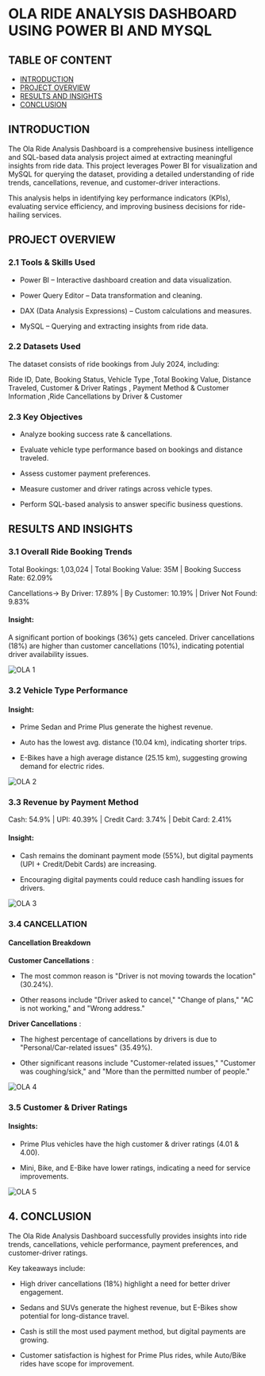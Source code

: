 # OLA RIDE ANALYSIS DASHBOARD USING POWER BI AND MYSQL

## TABLE OF CONTENT

- [INTRODUCTION](#INTRODUCTION)
- [PROJECT OVERVIEW](#PROJECT-OVERVIEW)
- [RESULTS AND INSIGHTS](#RESULTS-AND-INSIGHTS)
- [CONCLUSION](#CONCLUSION)
  

## INTRODUCTION 

The Ola Ride Analysis Dashboard is a comprehensive business intelligence and SQL-based data analysis project aimed at extracting meaningful insights from ride data. This project leverages Power BI for visualization and MySQL for querying the dataset, providing a detailed understanding of ride trends, cancellations, revenue, and customer-driver interactions.

This analysis helps in identifying key performance indicators (KPIs), evaluating service efficiency, and improving business decisions for ride-hailing services.

## PROJECT OVERVIEW

### 2.1 Tools & Skills Used

- Power BI – Interactive dashboard creation and data visualization.

- Power Query Editor – Data transformation and cleaning.

- DAX (Data Analysis Expressions) – Custom calculations and measures.

- MySQL – Querying and extracting insights from ride data.

### 2.2 Datasets Used

  The dataset consists of ride bookings from July 2024, including:
  
  Ride ID, Date, Booking Status, Vehicle Type ,Total Booking Value, Distance Traveled, Customer & Driver Ratings ,
  Payment Method & Customer Information ,Ride Cancellations by Driver & Customer

### 2.3 Key Objectives

- Analyze booking success rate & cancellations.

- Evaluate vehicle type performance based on bookings and distance traveled.

- Assess customer payment preferences.

- Measure customer and driver ratings across vehicle types.

- Perform SQL-based analysis to answer specific business questions.

## RESULTS AND INSIGHTS

### 3.1 Overall Ride Booking Trends

Total Bookings: 1,03,024  | Total Booking Value: 35M |  Booking Success Rate: 62.09%

Cancellations->   By Driver: 17.89% | By Customer: 10.19% | Driver Not Found: 9.83%

#### Insight:
A significant portion of bookings (36%) gets canceled. Driver cancellations (18%) are higher than customer cancellations (10%), indicating potential driver availability issues.

![OLA 1](https://github.com/user-attachments/assets/72a76700-1108-47db-a9d6-9a4e495d6af8)

### 3.2 Vehicle Type Performance

#### Insight:

- Prime Sedan and Prime Plus generate the highest revenue.

- Auto has the lowest avg. distance (10.04 km), indicating shorter trips.

- E-Bikes have a high average distance (25.15 km), suggesting growing demand for electric rides.

![OLA 2](https://github.com/user-attachments/assets/d24aec4f-996d-469b-9c05-16c63c121b64)


### 3.3 Revenue by Payment Method

Cash: 54.9% | UPI: 40.39% | Credit Card: 3.74% | Debit Card: 2.41%

#### Insight:

- Cash remains the dominant payment mode (55%), but digital payments (UPI + Credit/Debit Cards) are increasing.

- Encouraging digital payments could reduce cash handling issues for drivers.

![OLA 3](https://github.com/user-attachments/assets/2fc9f315-cbe3-443b-8e16-4fd4ea1bb867)

### 3.4 CANCELLATION

#### Cancellation Breakdown

**Customer Cancellations** :

- The most common reason is "Driver is not moving towards the location" (30.24%).

- Other reasons include "Driver asked to cancel," "Change of plans," "AC is not working," and "Wrong address."

**Driver Cancellations** :

- The highest percentage of cancellations by drivers is due to "Personal/Car-related issues" (35.49%).

- Other significant reasons include "Customer-related issues," "Customer was coughing/sick," and "More than the permitted number of people."

![OLA 4](https://github.com/user-attachments/assets/7b7c4756-67af-4d4b-9269-5b2400e2d8ad)


### 3.5 Customer & Driver Ratings

#### Insights:

- Prime Plus vehicles have the high customer & driver ratings (4.01 & 4.00).

- Mini, Bike, and E-Bike have lower ratings, indicating a need for service improvements.

![OLA 5](https://github.com/user-attachments/assets/f2458449-befb-4e2a-92ec-5da09c4aff8f)


## 4. CONCLUSION

  The Ola Ride Analysis Dashboard successfully provides insights into ride trends, cancellations, vehicle performance, payment preferences, and customer-driver ratings.

 Key takeaways include:

- High driver cancellations (18%) highlight a need for better driver engagement.

- Sedans and SUVs generate the highest revenue, but E-Bikes show potential for long-distance travel.

- Cash is still the most used payment method, but digital payments are growing.

- Customer satisfaction is highest for Prime Plus rides, while Auto/Bike rides have scope for improvement.






















